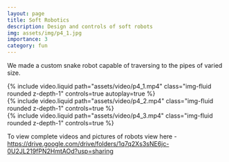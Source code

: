 ```yaml
---
layout: page
title: Soft Robotics
description: Design and controls of soft robots
img: assets/img/p4_1.jpg
importance: 3
category: fun
---
```


We made a custom snake robot capable of traversing to the pipes of varied size.

<div class="row mt-3">
    <div class="col-sm mt-3 mt-md-0">
        {% include video.liquid path="assets/video/p4_1.mp4" class="img-fluid rounded z-depth-1" controls=true autoplay=true %}
    </div>
    <div class="col-sm mt-3 mt-md-0">
        {% include video.liquid path="assets/video/p4_2.mp4" class="img-fluid rounded z-depth-1" controls=true %}
    </div>
    <div class="col-sm mt-3 mt-md-0">
        {% include video.liquid path="assets/video/p4_3.mp4" class="img-fluid rounded z-depth-1" controls=true %}
    </div>
    
</div>

To view complete videos and pictures of robots view here - https://drive.google.com/drive/folders/1q7q2Xs3sNE6jc-0U2JL219fPN2HmtAOd?usp=sharing



